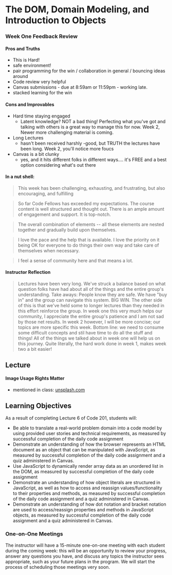 # The DOM, Domain Modeling, and Introduction to Objects

<a id="top"></a>

### Week One Feedback Review
#### Pros and Truths
- This is Hard!
- safe environment!
- pair programming for the win / collaboration in general / bouncing ideas around
- Code review very helpful
- Canvas submissions - due at 8:59am or 11:59pm - working late.  
- stacked learning for the win
#### Cons and Improvables
- Hard time staying engaged 
  - Latent knowledge? NOT a bad thing!  Perfecting what you've got and talking with others is a great way to manage this for now.  Week 2, Newer more challenging material is coming.
- Long Lectures 
  - hasn't been received harshly -good, but TRUTH the lectures have been long.  Week 2, you'll notice more foucs
- Canvas is a bit clunky
  - yes, and it hits different folks in different ways.... it's FREE and a best option considering what's out there

#### In a nut shell:  
> This week has been challenging, exhausting, and frustrating, but also encouraging, and fulfilling

> So far Code Fellows has exceeded my expectations. The course content is well structured and thought out. There is an ample amount of engagement and support. It is top-notch.

> The overall combination of elements -- all these elements are nested together and gradually build upon themselves.

> I love the pace and the help that is available. I love the priority on it being OK for everyone to do things their own way and take care of themselves when necessary.

> I feel a sense of community here and that means a lot.

#### Instructor Reflection
> Lectures have been very long.  We've struck a balance based on what question folks have had about all of the things and the entire group's understanding. Take aways:  People know they are safe.  We have "buy in" and the group can navigate this system.  BIG WIN.  The other side of this is that we've held some to longer lectures than they needed in this effort reinforce the group.  In week one this very much helps our community, I appreciate the entire group's patience and I am not sad by those net results.  In week 2 however, I will be more concise; our topics are more specific this week.  Bottom line:  we need to consume some difficult concepts and stil have time to do all the stuff and things!  All of the things we talked about in week one will help us on this journey.  Quite literally, the hard work done in week 1, makes week two a bit easier! 


## Lecture

#### Image Usage Rights Matter
- mentioned in class:  [unsplash.com](unsplash.com)

## Learning Objectives

As a result of completing Lecture 6 of Code 201, students will:

- Be able to translate a real-world problem domain into a code model by using provided user stories and technical requirements, as measured by successful completion of the daily code assignment
- Demonstrate an understanding of how the browser represents an HTML document as an object that can be manipulated with JavaScript, as measured by successful completion of the daily code assignment and a quiz administered in Canvas.
- Use JavaScript to dynamically render array data as an unordered list in the DOM, as measured by successful completion of the daily code assignment
- Demonstrate an understanding of how object literals are structured in JavaScript, as well as how to access and reassign values/functionality to their properties and methods, as measured by successful completion of the daily code assignment and a quiz administered in Canvas.
- Demonstrate an understanding of how dot notation and bracket notation are used to access/reassign properties and methods in JavaScript objects, as measured by successful completion of the daily code assignment and a quiz administered in Canvas.

### One-on-One Meetings

The instructor will have a 15-minute one-on-one meeting with each student during the coming week: this will be an opportunity to review your progress, answer any questions you have, and discuss any topics the instructor sees appropriate, such as your future plans in the program. We will start the process of scheduling those meetings very soon.
